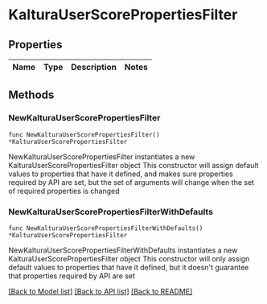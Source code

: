 # KalturaUserScorePropertiesFilter

## Properties

Name | Type | Description | Notes
------------ | ------------- | ------------- | -------------

## Methods

### NewKalturaUserScorePropertiesFilter

`func NewKalturaUserScorePropertiesFilter() *KalturaUserScorePropertiesFilter`

NewKalturaUserScorePropertiesFilter instantiates a new KalturaUserScorePropertiesFilter object
This constructor will assign default values to properties that have it defined,
and makes sure properties required by API are set, but the set of arguments
will change when the set of required properties is changed

### NewKalturaUserScorePropertiesFilterWithDefaults

`func NewKalturaUserScorePropertiesFilterWithDefaults() *KalturaUserScorePropertiesFilter`

NewKalturaUserScorePropertiesFilterWithDefaults instantiates a new KalturaUserScorePropertiesFilter object
This constructor will only assign default values to properties that have it defined,
but it doesn't guarantee that properties required by API are set


[[Back to Model list]](../README.md#documentation-for-models) [[Back to API list]](../README.md#documentation-for-api-endpoints) [[Back to README]](../README.md)


